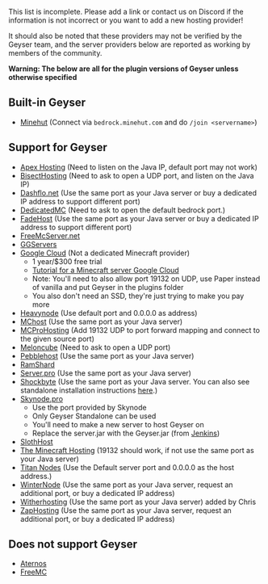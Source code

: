 This list is incomplete. Please add a link or contact us on Discord if the information is not incorrect or you want to add a new hosting provider!

It should also be noted that these providers may not be verified by the Geyser team, and the server providers below are reported as working by members of the community.

**Warning: The below are all for the plugin versions of Geyser unless otherwise specified**

## Built-in Geyser
* [Minehut](https://minehut.com/) (Connect via `bedrock.minehut.com` and do `/join <servername>`)

## Support for Geyser
* [Apex Hosting](https://apexminecrafthosting.com/) (Need to listen on the Java IP, default port may not work)
* [BisectHosting](https://www.bisecthosting.com/) (Need to ask to open a UDP port, and listen on the Java IP)
* [Dashflo.net](https://dashflo.net/) (Use the same port as your Java server or buy a dedicated IP address to support different port)
* [DedicatedMC](https://dedicatedmc.io/) (Need to ask to open the default bedrock port.)
* [FadeHost](https://fadehost.com/) (Use the same port as your Java server or buy a dedicated IP address to support different port)
* [FreeMcServer.net](https://freemcserver.net)
* [GGServers](https://ggservers.com/)
* [Google Cloud](https://cloud.google.com/) (Not a dedicated Minecraft provider)
  - 1 year/$300 free trial
  - [Tutorial for a Minecraft server Google Cloud](https://cloud.google.com/solutions/gaming/minecraft-server)
  - Note: You'll need to also allow port 19132 on UDP, use Paper instead of vanilla and put Geyser in the plugins folder
  - You also don't need an SSD, they're just trying to make you pay more
* [Heavynode](https://www.heavynode.com/) (Use default port and 0.0.0.0 as address)
* [MChost](https://mchost.cc/) (Use the same port as your Java server)
* [MCProHosting](https://mcprohosting.com/) (Add 19132 UDP to port forward mapping and connect to the given source port)
* [Meloncube](https://www.meloncube.net/) (Need to ask to open a UDP port)
* [Pebblehost](https://pebblehost.com/) (Use the same port as your Java server)
* [RamShard](https://ramshard.com/)
* [Server.pro](https://server.pro) (Use the same port as your Java server)
* [Shockbyte](https://shockbyte.com/) (Use the same port as your Java server. You can also see standalone installation instructions [here](https://shockbyte.com/billing/knowledgebase/173/Introduction-to-GeyserMCorDragonProxy-How-GeyserMC-Works.html).)
* [Skynode.pro](https://skynode.pro/)
  - Use the port provided by Skynode
  - Only Geyser Standalone can be used
  - You'll need to make a new server to host Geyser on
  - Replace the server.jar with the Geyser.jar (from [Jenkins](https://ci.nukkitx.com/job/GeyserMC/job/Geyser/job/master/))
* [SlothHost](https://slothhost.com/)
* [The Minecraft Hosting](https://theminecrafthosting.com/) (19132 should work, if not use the same port as your Java server)
* [Titan Nodes](https://titannodes.com/) (Use the Default server port and 0.0.0.0 as the host address.)
* [WinterNode](https://winternode.com) (Use the same port as your Java server, request an additional port, or buy a dedicated IP address)
* [Witherhosting](https://witherhosting.com/) (Use the same port as your Java server) added by Chris
* [ZapHosting](https://zap-hosting.com/en/) (Use the same port as your Java server, request an additional port, or buy a dedicated IP address)

## Does not support Geyser
* [Aternos](https://aternos.org/)
* [FreeMC](https://freemc.host/)